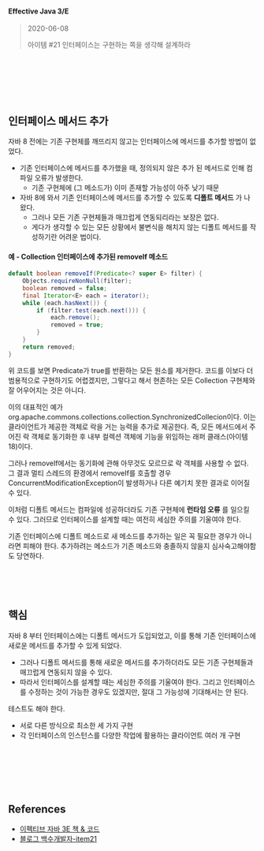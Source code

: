 #### Effective Java 3/E
> 2020-06-08
>
> 아이템 #21 인터페이스는 구현하는 쪽을 생각해 설계하라

<br><br><br><br><br>





## 인터페이스 메서드 추가
자바 8 전에는 기존 구현체를 깨뜨리지 않고는 인터페이스에 메서드를 추가할 방법이 없었다.
* 기존 인터페이스에 메서드를 추가했을 때, 정의되지 않은 추가 된 메서드로 인해 컴파일 오류가 발생한다.
  - 기존 구현체에 (그 메소드가) 이미 존재할 가능성이 아주 낮기 때문
* 자바 8에 와서 기존 인터페이스에 메서드를 추가할 수 있도록 **디폴트 메서드** 가 나왔다. 
  - 그러나 모든 기존 구현체들과 매끄럽게 연동되리라는 보장은 없다. 
  - 게다가 생각할 수 있는 모든 상황에서 불변식을 해치지 않는 디폴트 메서드를 작성하기란 어려운 법이다.



#### 예 - Collection 인터페이스에 추가된 removeIf 메소드

``` java
default boolean removeIf(Predicate<? super E> filter) {
	Objects.requireNonNull(filter);
	boolean removed = false;
	final Iterator<E> each = iterator();
	while (each.hasNext()) {
		if (filter.test(each.next())) {
			each.remove();
			removed = true;
		}
	}
	return removed;
}
```

위 코드를 보면 Predicate가 true를 반환하는 모든 원소를 제거한다. 코드를 이보다 더 범용적으로 구현하기도 어렵겠지만, 
그렇다고 해서 현존하는 모든 Collection 구현체와 잘 어우어지는 것은 아니다.

이의 대표적인 예가 org.apache.commons.collections.collection.SynchronizedCollecion이다. 
이는  클라이언트가 제공한 객체로 락을 거는 능력을 추가로 제공한다. 
즉, 모든 메서드에서 주어진 락 객체로 동기화한 후 내부 컬렉션 객체에 기능을 위임하는 래퍼 클래스(아이템18)이다.

그러나 removeIf에서는 동기화에 관해 아무것도 모르므로 락 객체를 사용할 수 없다. 
그 결과 멀티 스레드의 환경에서 removeIf를 호출할 경우 ConcurrentModificationException이 발생하거나 다른 예기치 못한 결과로 이어질 수 있다.

이처럼 디폴트 메서드는 컴파일에 성공하더라도 기존 구현체에 **런타임 오류** 를 일으킬 수 있다. 
그러므로 인터페이스를 설계할 때는 여전히 세심한 주의를 기울여야 한다.

기존 인터페이스에 디폴트 메소드로 새 메소드를 추가하는 일은 꼭 필요한 경우가 아니라면 피해야 한다.
추가하려는 메소드가 기존 메소드와 충졸하지 않을지 심사숙고해야함도 당연하다.

<br><br><br>




## 핵심

자바 8 부터 인터페이스에는 디폴트 메서드가 도입되었고, 이를 통해 기존 인터페이스에 새로운 메서드를 추가할 수 있게 되었다.
* 그러나 디폴트 메서드를 통해 새로운 메서드를 추가하더라도 모든 기존 구현체들과 매끄럽게 연동되지 않을 수 있다.
* 따라서 인터페이스를 설계할 때는 세심한 주의를 기울여야 한다. 그리고 인터페이스를 수정하는 것이 가능한 경우도 있겠지만, 절대 그 가능성에 기대해서는 안 된다.

테스트도 해야 한다.
* 서로 다른 방식으로 최소한 세 가지 구현
* 각 인터페이스의 인스턴스를 다양한 작업에 활용하는 클라이언트 여러 개 구현




<br><br><br><br><br>

## References
* [이펙티브 자바 3E 책 & 코드](https://github.com/WegraLee/effective-java-3e-source-code)
* [블로그 백수개발자-item21](https://happy-playboy.tistory.com/entry/Item-21-%EC%9D%B8%ED%84%B0%ED%8E%98%EC%9D%B4%EC%8A%A4%EB%8A%94-%EA%B5%AC%ED%98%84%ED%95%98%EB%8A%94-%EC%AA%BD%EC%9D%84-%EC%83%9D%EA%B0%81%ED%95%B4-%EC%84%A4%EA%B3%84%ED%95%98%EB%9D%BC)
